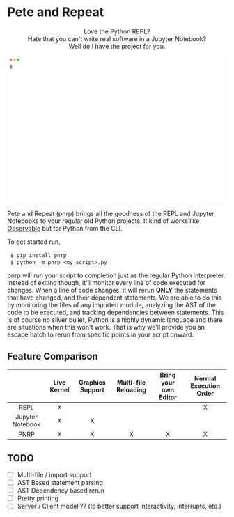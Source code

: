 # Pete and Repeat

<p align="center">
  Love the Python REPL?</br>
  Hate that you can't write real software in a Jupyter Notebook?</br>
  Well do I have the project for you.</br>
</p>

<p align="center">
  <img width="600" src="https://raw.githubusercontent.com/thmsmlr/pnrp/master/assets/demo.svg">
</p>

Pete and Repeat (pnrp) brings all the goodness of the REPL and Jupyter Notebooks to your regular old Python projects.
It kind of works like [Observable](https://observablehq.com) but for Python from the CLI.

To get started run,

```
 $ pip install pnrp
 $ python -m pnrp <my_script>.py
```

pnrp will run your script to completion just as the regular Python interpreter.
Instead of exiting though, it'll monitor every line of code executed for changes.
When a line of code changes, it will rerun **ONLY** the statements that have changed, and their dependent statements.
We are able to do this by monitoring the files of any imported module, analyzing the AST of the code to be executed, and tracking dependencies between statements.
This is of course no silver bullet, Python is a highly dynamic language and there are situations when this won't work.
That is why we'll provide you an escape hatch to rerun from specific points in your script onward.

## Feature Comparison


|                  | Live Kernel  | Graphics Support | Multi-file Reloading | Bring your own Editor | Normal Execution Order |
|:----------------:|:------------:|:----------------:|:--------------------:|:---------------------:|:----------------------:|
| REPL             |       X      |                  |                      |                       |            X           |
| Jupyter Notebook |       X      |         X        |                      |                       |                        |
| PNRP             |       X      |         X        |           X          |           X           |            X           |


## TODO

- [ ] Multi-file / import support
- [ ] AST Based statement parsing
- [ ] AST Dependency based rerun
- [ ] Pretty printing
- [ ] Server / Client model ?? (to better support interactivity, interrupts, etc.)
